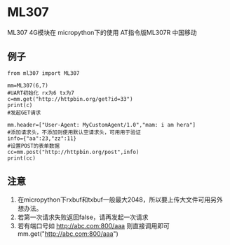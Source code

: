 # ML307
ML307 4G模块在 micropython下的使用
AT指令版ML307R 中国移动



## 例子
```
from ml307 import ML307

mm=ML307(6,7)
#UART初始化 rx为6 tx为7
c=mm.get("http://httpbin.org/get?id=33")
print(c)
#发起GET请求

mm.header=["User-Agent: MyCustomAgent/1.0","mam: i am hera"]
#添加请求头，不添加则使用默认空请求头，可用用于验证
info={"aa":23,"zz":11}
#设置POST的表单数据
cc=mm.post("http://httpbin.org/post",info)
print(cc)
```
## 注意
1. 在micropython下rxbuf和txbuf一般最大2048，所以要上传大文件可用另外想办法。
2. 若第一次请求失败返回false，请再发起一次请求
3. 若有端口号如 http://abc.com:800/aaa 则直接调用即可 mm.get("http://abc.com:800/aaa")
